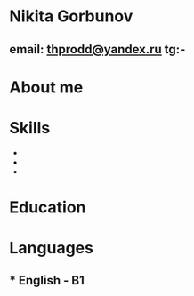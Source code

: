 # Nikita Gorbunov
## email: thprodd@yandex.ru tg:-

# About me
##

# Skills
*
*
*

# Education
## 

# Languages
## * English - B1